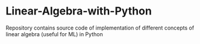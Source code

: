 # Linear-Algebra-with-Python
Repository contains source code of implementation of different concepts of linear algebra (useful for ML) in Python
